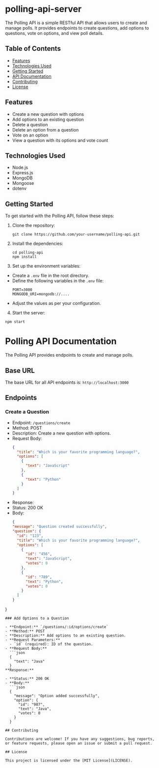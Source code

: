# polling-api-server

The Polling API is a simple RESTful API that allows users to create and manage polls. It provides endpoints to create questions, add options to questions, vote on options, and view poll details.

## Table of Contents
- [Features](#features)
- [Technologies Used](#technologies-used)
- [Getting Started](#getting-started)
- [API Documentation](#api-documentation)
- [Contributing](#contributing)
- [License](#license)

## Features

- Create a new question with options
- Add options to an existing question
- Delete a question
- Delete an option from a question
- Vote on an option
- View a question with its options and vote count

## Technologies Used

- Node.js
- Express.js
- MongoDB
- Mongoose
- dotenv

## Getting Started

To get started with the Polling API, follow these steps:

1. Clone the repository:
   ```
   git clone https://github.com/your-username/polling-api.git
   ```
2. Install the dependencies:
   ```
   cd polling-api
   npm install
   ```
3. Set up the environment variables:
- Create a `.env` file in the root directory.
- Define the following variables in the `.env` file:
  ```
  PORT=3000
  MONGODB_URI=mongodb://....
  ```
- Adjust the values as per your configuration.
4. Start the server:
  ```
  npm start
  ```

# Polling API Documentation

The Polling API provides endpoints to create and manage polls.

## Base URL

The base URL for all API endpoints is: `http://localhost:3000`

## Endpoints

### Create a Question

- Endpoint: `/questions/create`
- Method: POST
- Description: Create a new question with options.
- Request Body:
  ```json
  {
    "title": "Which is your favorite programming language?",
    "options": [
      {
        "text": "JavaScript"
      },
      {
        "text": "Python"
      }
    ]
  }
- Response:
- Status: 200 OK
- Body:
  ```json
  {
  "message": "Question created successfully",
  "question": {
    "id": "123",
    "title": "Which is your favorite programming language?",
    "options": [
      {
        "id": "456",
        "text": "JavaScript",
        "votes": 0
      },
      {
        "id": "789",
        "text": "Python",
        "votes": 0
      }
    ]
  }
}
```
### Add Options to a Question

- **Endpoint:** `/questions/:id/options/create`
- **Method:** POST
- **Description:** Add options to an existing question.
- **Request Parameters:**
  - `id` (required): ID of the question.
- **Request Body:**
  ```json
  {
    "text": "Java"
  }
**Response:**

- **Status:** 200 OK
- **Body:**
  ```json
  {
    "message": "Option added successfully",
    "option": {
      "id": "987",
      "text": "Java",
      "votes": 0
    }
  }

## Contributing

Contributions are welcome! If you have any suggestions, bug reports, or feature requests, please open an issue or submit a pull request.

## License

This project is licensed under the [MIT License](LICENSE).

